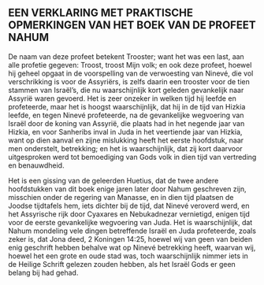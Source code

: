## EEN VERKLARING MET PRAKTISCHE OPMERKINGEN VAN HET BOEK VAN DE PROFEET NAHUM

De naam van deze profeet betekent Trooster; want het was een last, aan alle profetie gegeven: Troost, troost Mijn volk; en ook deze profeet, hoewel hij geheel opgaat in de voorspelling van de verwoesting van Ninevé, die vol verschrikking is voor de Assyriërs, is zelfs daarin een trooster voor de tien stammen van Israël’s, die nu waarschijnlijk kort geleden gevankelijk naar Assyrië waren gevoerd. 
Het is zeer onzeker in welken tijd hij leefde en profeteerde, maar het is hoogst waarschijnlijk, dat hij in de tijd van Hizkia leefde, en tegen Ninevé profeteerde, na de gevankelijke wegvoering van Israël door de koning van Assyrië, die plaats had in het negende jaar van Hizkia, en voor Sanheribs inval in Juda in het veertiende jaar van Hizkia, want op dien aanval en zijne mislukking heeft het eerste hoofdstuk, naar men onderstelt, betrekking; en het is waarschijnlijk, dat zij kort daarvoor uitgesproken werd tot bemoediging van Gods volk in dien tijd van vertreding en benauwdheid. 

Het is een gissing van de geleerden Huetius, dat de twee andere hoofdstukken van dit boek enige jaren later door Nahum geschreven zijn, misschien onder de regering van Manasse, en in dien tijd plaatsen de Joodse tijdtafels hem, iets dichter bij de tijd, dat Ninevé veroverd werd, en het Assyrische rijk door Cyaxares en Nebukadnezar vernietigd, enigen tijd voor de eerste gevankelijke wegvoering van Juda. Het is waarschijnlijk, dat Nahum mondeling vele dingen betreffende Israël en Juda profeteerde, zoals zeker is, dat Jona deed, 2 Koningen 14:25, hoewel wij van geen van beiden enig geschrift hebben behalve wat op Ninevé betrekking heeft, waarvan wij, hoewel het een grote en oude stad was, toch waarschijnlijk nimmer iets in de Heilige Schrift gelezen zouden hebben, als het Israël Gods er geen belang bij had gehad.
